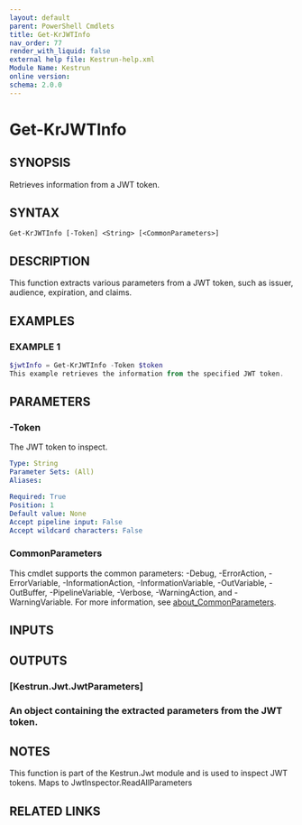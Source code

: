 ```yaml
---
layout: default
parent: PowerShell Cmdlets
title: Get-KrJWTInfo
nav_order: 77
render_with_liquid: false
external help file: Kestrun-help.xml
Module Name: Kestrun
online version:
schema: 2.0.0
---
```


# Get-KrJWTInfo

## SYNOPSIS
Retrieves information from a JWT token.

## SYNTAX

```
Get-KrJWTInfo [-Token] <String> [<CommonParameters>]
```

## DESCRIPTION
This function extracts various parameters from a JWT token, such as issuer, audience, expiration, and claims.

## EXAMPLES

### EXAMPLE 1
```powershell
$jwtInfo = Get-KrJWTInfo -Token $token
This example retrieves the information from the specified JWT token.
```

## PARAMETERS

### -Token
The JWT token to inspect.

```yaml
Type: String
Parameter Sets: (All)
Aliases:

Required: True
Position: 1
Default value: None
Accept pipeline input: False
Accept wildcard characters: False
```

### CommonParameters
This cmdlet supports the common parameters: -Debug, -ErrorAction, -ErrorVariable, -InformationAction, -InformationVariable, -OutVariable, -OutBuffer, -PipelineVariable, -Verbose, -WarningAction, and -WarningVariable. For more information, see [about_CommonParameters](http://go.microsoft.com/fwlink/?LinkID=113216).

## INPUTS

## OUTPUTS

### [Kestrun.Jwt.JwtParameters]
### An object containing the extracted parameters from the JWT token.
## NOTES
This function is part of the Kestrun.Jwt module and is used to inspect JWT tokens.
Maps to JwtInspector.ReadAllParameters

## RELATED LINKS
